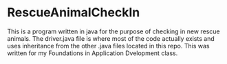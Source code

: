 # RescueAnimalCheckIn

This is a program written in java for the purpose of checking in new rescue animals. The driver.java file is where most of the code actually exists and uses inheritance from the other .java files located in this repo. This was written for my Foundations in Application Dvelopment class.
